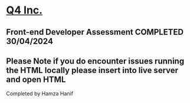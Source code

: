# [Q4 Inc.](https://q4inc.com/)

## Front-end Developer Assessment COMPLETED 30/04/2024

## Please Note if you do encounter issues running the HTML locally please insert into live server and open HTML

Completed by Hamza Hanif



